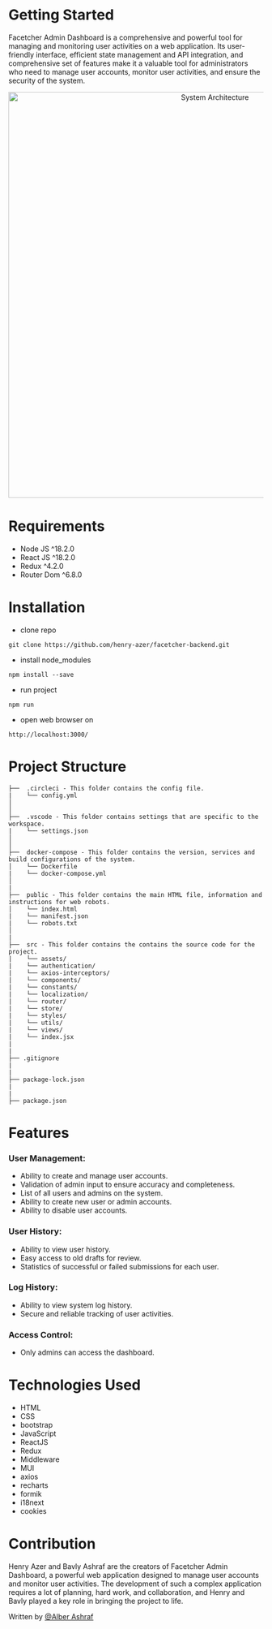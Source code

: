 # Getting Started

Facetcher Admin Dashboard is a comprehensive and powerful tool for managing and monitoring user activities on a web application. Its user-friendly interface, efficient state management and API integration, and comprehensive set of features make it a valuable tool for administrators who need to manage user accounts, monitor user activities, and ensure the security of the system.
<p align="center">
  <img src="https://github.com/henry-azer/facetcher-admin-portal/assets/102770811/73482330-a398-4cb9-9b51-03c9f147a6d0" alt="System Architecture" width="800">
</p>


# Requirements

- Node JS  ^18.2.0
- React JS ^18.2.0
- Redux ^4.2.0
- Router Dom ^6.8.0

# Installation

- clone repo
```
git clone https://github.com/henry-azer/facetcher-backend.git
```
- install node_modules
```
npm install --save
```
- run project
```
npm run
```
- open web browser on
```
http://localhost:3000/
```

# Project Structure

```
├──  .circleci - This folder contains the config file.
|    └── config.yml
│    
│
├──  .vscode - This folder contains settings that are specific to the workspace.
|    └── settings.json
│    
│
├──  docker-compose - This folder contains the version, services and build configurations of the system.
│    └── Dockerfile
|    └── docker-compose.yml
│
|
├──  public - This folder contains the main HTML file, information and instructions for web robots.
│    └── index.html
|    └── manifest.json
|    └── robots.txt
│
|
├──  src - This folder contains the contains the source code for the project.
|    └── assets/
|    └── authentication/
|    └── axios-interceptors/
|    └── components/
|    └── constants/
|    └── localization/
|    └── router/
|    └── store/
|    └── styles/
|    └── utils/
|    └── views/
|    └── index.jsx
|
|
├── .gitignore
|
|
├── package-lock.json
|
|
├── package.json
```

# Features

<h3>User Management:</h3>

- Ability to create and manage user accounts.
- Validation of admin input to ensure accuracy and completeness.
- List of all users and admins on the system.
- Ability to create new user or admin accounts.
- Ability to disable user accounts.

<h3>User History:</h3>

- Ability to view user history.
- Easy access to old drafts for review.
- Statistics of successful or failed submissions for each user.

<h3>Log History:</h3>

- Ability to view system log history.
- Secure and reliable tracking of user activities.

<h3>Access Control:</h3>

- Only admins can access the dashboard.

# Technologies Used

- HTML
- CSS
- bootstrap
- JavaScript
- ReactJS
- Redux
- Middleware
- MUI
- axios
- recharts
- formik
- i18next
- cookies

# Contribution

Henry Azer and Bavly Ashraf are the creators of Facetcher Admin Dashboard, a powerful web application designed to manage user accounts and monitor user activities. The development of such a complex application requires a lot of planning, hard work, and collaboration, and Henry and Bavly played a key role in bringing the project to life.

Written by [@Alber Ashraf](https://github.com/Alber-Ashraf)
